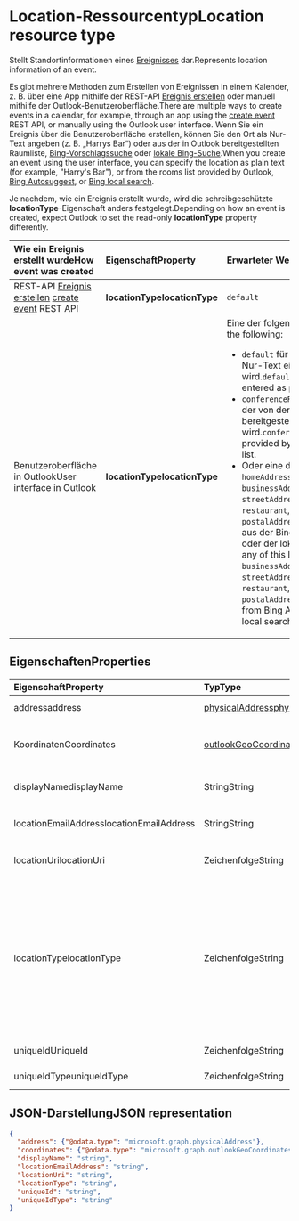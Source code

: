 # <a name="location-resource-type"></a><span data-ttu-id="88df5-101">Location-Ressourcentyp</span><span class="sxs-lookup"><span data-stu-id="88df5-101">Location resource type</span></span>

<span data-ttu-id="88df5-102">Stellt Standortinformationen eines [Ereignisses](event.md) dar.</span><span class="sxs-lookup"><span data-stu-id="88df5-102">Represents location information of an event.</span></span>

<span data-ttu-id="88df5-103">Es gibt mehrere Methoden zum Erstellen von Ereignissen in einem Kalender, z. B. über eine App mithilfe der REST-API [Ereignis erstellen](../api/user_post_events.md) oder manuell mithilfe der Outlook-Benutzeroberfläche.</span><span class="sxs-lookup"><span data-stu-id="88df5-103">There are multiple ways to create events in a calendar, for example, through an app using the [create event](../api/user_post_events.md) REST API, or manually using the Outlook user interface.</span></span> <span data-ttu-id="88df5-104">Wenn Sie ein Ereignis über die Benutzeroberfläche erstellen, können Sie den Ort als Nur-Text angeben (z. B. „Harrys Bar“) oder aus der in Outlook bereitgestellten Raumliste, [Bing-Vorschlagssuche](https://blogs.bing.com/search/2013/02/20/a-look-at-autosuggest/) oder [lokale Bing-Suche](https://blogs.bing.com/search/2010/08/17/local-search-on-m-bing-com/).</span><span class="sxs-lookup"><span data-stu-id="88df5-104">When you create an event using the user interface, you can specify the location as plain text (for example, "Harry's Bar"), or from the rooms list provided by Outlook, [Bing Autosuggest](https://blogs.bing.com/search/2013/02/20/a-look-at-autosuggest/), or [Bing local search](https://blogs.bing.com/search/2010/08/17/local-search-on-m-bing-com/).</span></span> 

<span data-ttu-id="88df5-105">Je nachdem, wie ein Ereignis erstellt wurde, wird die schreibgeschützte **locationType**-Eigenschaft anders festgelegt.</span><span class="sxs-lookup"><span data-stu-id="88df5-105">Depending on how an event is created, expect Outlook to set the read-only **locationType** property differently.</span></span> 

| <span data-ttu-id="88df5-106">Wie ein Ereignis erstellt wurde</span><span class="sxs-lookup"><span data-stu-id="88df5-106">How event was created</span></span>  | <span data-ttu-id="88df5-107">Eigenschaft</span><span class="sxs-lookup"><span data-stu-id="88df5-107">Property</span></span>   | <span data-ttu-id="88df5-108">Erwarteter Wert</span><span class="sxs-lookup"><span data-stu-id="88df5-108">Expected value</span></span> |
|:----------|:-------|:--------------------------------|
| <span data-ttu-id="88df5-109">REST-API [Ereignis erstellen](../api/user_post_events.md) </span><span class="sxs-lookup"><span data-stu-id="88df5-109">[create event](../api/user_post_events.md) REST API</span></span> | <span data-ttu-id="88df5-110">**locationType**</span><span class="sxs-lookup"><span data-stu-id="88df5-110">**locationType**</span></span> | `default` |
| <span data-ttu-id="88df5-111">Benutzeroberfläche in Outlook</span><span class="sxs-lookup"><span data-stu-id="88df5-111">User interface in Outlook</span></span> | <span data-ttu-id="88df5-112">**locationType**</span><span class="sxs-lookup"><span data-stu-id="88df5-112">**locationType**</span></span> | <span data-ttu-id="88df5-113">Eine der folgenden Varianten:</span><span class="sxs-lookup"><span data-stu-id="88df5-113">One of the following:</span></span> <ul><li><span data-ttu-id="88df5-114">`default` für einen Ort, der als Nur-Text eingegeben wird.</span><span class="sxs-lookup"><span data-stu-id="88df5-114">`default` for a location entered as plain text.</span></span></li><li><span data-ttu-id="88df5-115">`conferenceRoom` für einen Raum, der von der Outlook-Raumliste bereitgestellt wird.</span><span class="sxs-lookup"><span data-stu-id="88df5-115">`conferenceRoom` for a room provided by the Outlook rooms list.</span></span></li><li><span data-ttu-id="88df5-116">Oder eine der folgenden Listen – `homeAddress`, `businessAddress`,`geoCoordinates`, `streetAddress`, `hotel`, `restaurant`, `localBusiness`, `postalAddress` – für einen Ort aus der Bing-Vorschlagssuche oder der lokalen Bing-Suche.</span><span class="sxs-lookup"><span data-stu-id="88df5-116">Or, any of this list - `homeAddress`, `businessAddress`,`geoCoordinates`, `streetAddress`, `hotel`, `restaurant`, `localBusiness`, `postalAddress` - for a location from Bing Autosuggest or Bing local search.</span></span></li></ul> |

## <a name="properties"></a><span data-ttu-id="88df5-117">Eigenschaften</span><span class="sxs-lookup"><span data-stu-id="88df5-117">Properties</span></span>
| <span data-ttu-id="88df5-118">Eigenschaft</span><span class="sxs-lookup"><span data-stu-id="88df5-118">Property</span></span>  | <span data-ttu-id="88df5-119">Typ</span><span class="sxs-lookup"><span data-stu-id="88df5-119">Type</span></span>   | <span data-ttu-id="88df5-120">Beschreibung</span><span class="sxs-lookup"><span data-stu-id="88df5-120">Description</span></span>                                                     |
|:----------|:-------|:----------------------------------------------------------------|
| <span data-ttu-id="88df5-121">address</span><span class="sxs-lookup"><span data-stu-id="88df5-121">address</span></span> | [<span data-ttu-id="88df5-122">physicalAddress</span><span class="sxs-lookup"><span data-stu-id="88df5-122">physicalAddress</span></span>](physicaladdress.md) |<span data-ttu-id="88df5-123">Die Adresse des Orts.</span><span class="sxs-lookup"><span data-stu-id="88df5-123">The street address of the location.</span></span> |
| <span data-ttu-id="88df5-124">Koordinaten</span><span class="sxs-lookup"><span data-stu-id="88df5-124">Coordinates</span></span> | [<span data-ttu-id="88df5-125">outlookGeoCoordinates</span><span class="sxs-lookup"><span data-stu-id="88df5-125">outlookGeoCoordinates</span></span>](outlookGeoCoordinates.md) | <span data-ttu-id="88df5-126">Die geografischen Koordinaten und die Erhebung des Orts.</span><span class="sxs-lookup"><span data-stu-id="88df5-126">The geographic coordinates and elevation of the location.</span></span> |
| <span data-ttu-id="88df5-127">displayName</span><span class="sxs-lookup"><span data-stu-id="88df5-127">displayName</span></span>  | <span data-ttu-id="88df5-128">String</span><span class="sxs-lookup"><span data-stu-id="88df5-128">String</span></span> | <span data-ttu-id="88df5-129">Der Name, der mit dem Ort verknüpft ist</span><span class="sxs-lookup"><span data-stu-id="88df5-129">The name associated with the location.</span></span>                       |
| <span data-ttu-id="88df5-130">locationEmailAddress</span><span class="sxs-lookup"><span data-stu-id="88df5-130">locationEmailAddress</span></span> | <span data-ttu-id="88df5-131">String</span><span class="sxs-lookup"><span data-stu-id="88df5-131">String</span></span> | <span data-ttu-id="88df5-132">Optionale E-Mail-Adresse des Orts.</span><span class="sxs-lookup"><span data-stu-id="88df5-132">Optional email address of the location.</span></span>              |
| <span data-ttu-id="88df5-133">locationUri</span><span class="sxs-lookup"><span data-stu-id="88df5-133">locationUri</span></span> | <span data-ttu-id="88df5-134">Zeichenfolge</span><span class="sxs-lookup"><span data-stu-id="88df5-134">String</span></span> | <span data-ttu-id="88df5-135">Optionaler URI, der den Ort darstellt.</span><span class="sxs-lookup"><span data-stu-id="88df5-135">Optional URI representing the location.</span></span> |
| <span data-ttu-id="88df5-136">locationType</span><span class="sxs-lookup"><span data-stu-id="88df5-136">locationType</span></span> | <span data-ttu-id="88df5-137">Zeichenfolge</span><span class="sxs-lookup"><span data-stu-id="88df5-137">String</span></span> | <span data-ttu-id="88df5-138">Der Typ des Orts.</span><span class="sxs-lookup"><span data-stu-id="88df5-138">The type of the location to go to. Required.</span></span> <span data-ttu-id="88df5-139">Mögliche Werte sind: `default`, `conferenceRoom`, `homeAddress`, `businessAddress`,`geoCoordinates`, `streetAddress`, `hotel`, `restaurant`, `localBusiness`, `postalAddress`.</span><span class="sxs-lookup"><span data-stu-id="88df5-139">Possible values are: `default`, `conferenceRoom`, `homeAddress`, `businessAddress`, `geoCoordinates`, `streetAddress`, `hotel`, `restaurant`, `localBusiness`.</span></span> <span data-ttu-id="88df5-140">Schreibgeschützt.</span><span class="sxs-lookup"><span data-stu-id="88df5-140">Read-only.</span></span>|
| <span data-ttu-id="88df5-141">uniqueId</span><span class="sxs-lookup"><span data-stu-id="88df5-141">UniqueId</span></span> | <span data-ttu-id="88df5-142">Zeichenfolge</span><span class="sxs-lookup"><span data-stu-id="88df5-142">String</span></span> | <span data-ttu-id="88df5-143">Nur für internen Gebrauch.</span><span class="sxs-lookup"><span data-stu-id="88df5-143">For internal use only.</span></span>|
| <span data-ttu-id="88df5-144">uniqueIdType</span><span class="sxs-lookup"><span data-stu-id="88df5-144">uniqueIdType</span></span> | <span data-ttu-id="88df5-145">Zeichenfolge</span><span class="sxs-lookup"><span data-stu-id="88df5-145">String</span></span> | <span data-ttu-id="88df5-146">Nur für internen Gebrauch.</span><span class="sxs-lookup"><span data-stu-id="88df5-146">For internal use only.</span></span> |

## <a name="json-representation"></a><span data-ttu-id="88df5-147">JSON-Darstellung</span><span class="sxs-lookup"><span data-stu-id="88df5-147">JSON representation</span></span>

<!-- {
  "blockType": "resource",
  "optionalProperties": [

  ],
  "@odata.type": "microsoft.graph.location"
}-->
```json
{
  "address": {"@odata.type": "microsoft.graph.physicalAddress"},
  "coordinates": {"@odata.type": "microsoft.graph.outlookGeoCoordinates"},
  "displayName": "string",
  "locationEmailAddress": "string",
  "locationUri": "string",
  "locationType": "string",
  "uniqueId": "string",
  "uniqueIdType": "string"
}

```


<!-- uuid: 8fcb5dbc-d5aa-4681-8e31-b001d5168d79
2015-10-25 14:57:30 UTC -->
<!-- {
  "type": "#page.annotation",
  "description": "location resource",
  "keywords": "",
  "section": "documentation",
  "tocPath": ""
}-->
